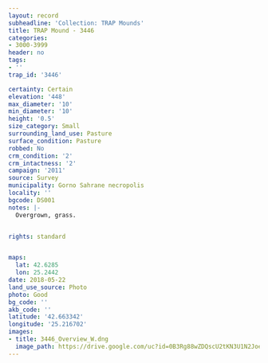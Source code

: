 ```yaml
---
layout: record
subheadline: 'Collection: TRAP Mounds'
title: TRAP Mound - 3446
categories:
- 3000-3999
header: no
tags:
- ''
trap_id: '3446'

certainty: Certain
elevation: '448'
max_diameter: '10'
min_diameter: '10'
height: '0.5'
size_category: Small
surrounding_land_use: Pasture
surface_condition: Pasture
robbed: No
crm_condition: '2'
crm_intactness: '2'
campaign: '2011'
source: Survey
municipality: Gorno Sahrane necropolis
locality: ''
bgcode: DS001
notes: |-
  Overgrown, grass.


rights: standard


maps:
  lat: 42.6285
  lon: 25.2442
date: 2018-05-22
land_use_source: Photo
photo: Good
bg_code: ''
akb_code: ''
latitude: '42.663342'
longitude: '25.216702'
images:
- title: 3446_Overview_W.dng
  image_path: https://drive.google.com/uc?id=0B3Rg88wZDQscU2tKN3U1N2JoeHM
---
```

